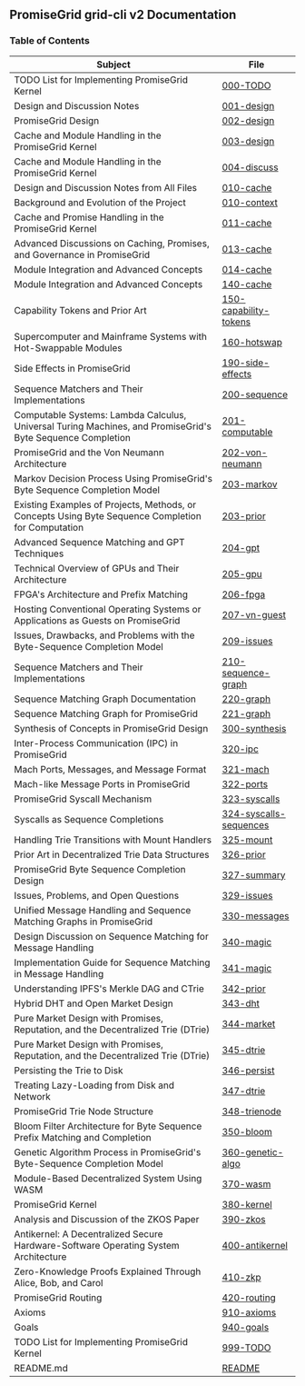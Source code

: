 ## PromiseGrid grid-cli v2 Documentation

### Table of Contents

| Subject | File |
| ---- | ------- |
| TODO List for Implementing PromiseGrid Kernel | [000-TODO](./000-TODO.md) |
| Design and Discussion Notes | [001-design](./001-design.md) |
| PromiseGrid Design | [002-design](./002-design.md) |
| Cache and Module Handling in the PromiseGrid Kernel | [003-design](./003-design.md) |
| Cache and Module Handling in the PromiseGrid Kernel | [004-discuss](./004-discuss.md) |
| Design and Discussion Notes from All Files | [010-cache](./010-cache.md) |
| Background and Evolution of the Project | [010-context](./010-context.md) |
| Cache and Promise Handling in the PromiseGrid Kernel | [011-cache](./011-cache.md) |
| Advanced Discussions on Caching, Promises, and Governance in PromiseGrid | [013-cache](./013-cache.md) |
| Module Integration and Advanced Concepts | [014-cache](./014-cache.md) |
| Module Integration and Advanced Concepts | [140-cache](./140-cache.md) |
| Capability Tokens and Prior Art | [150-capability-tokens](./150-capability-tokens.md) |
| Supercomputer and Mainframe Systems with Hot-Swappable Modules | [160-hotswap](./160-hotswap.md) |
| Side Effects in PromiseGrid | [190-side-effects](./190-side-effects.md) |
| Sequence Matchers and Their Implementations | [200-sequence](./200-sequence.md) |
| Computable Systems: Lambda Calculus, Universal Turing Machines, and PromiseGrid's Byte Sequence Completion | [201-computable](./201-computable.md) |
| PromiseGrid and the Von Neumann Architecture | [202-von-neumann](./202-von-neumann.md) |
| Markov Decision Process Using PromiseGrid's Byte Sequence Completion Model | [203-markov](./203-markov.md) |
| Existing Examples of Projects, Methods, or Concepts Using Byte Sequence Completion for Computation | [203-prior](./203-prior.md) |
| Advanced Sequence Matching and GPT Techniques | [204-gpt](./204-gpt.md) |
| Technical Overview of GPUs and Their Architecture | [205-gpu](./205-gpu.md) |
| FPGA's Architecture and Prefix Matching | [206-fpga](./206-fpga.md) |
| Hosting Conventional Operating Systems or Applications as Guests on PromiseGrid | [207-vn-guest](./207-vn-guest.md) |
| Issues, Drawbacks, and Problems with the Byte-Sequence Completion Model | [209-issues](./209-issues.md) |
| Sequence Matchers and Their Implementations | [210-sequence-graph](./210-sequence-graph.md) |
| Sequence Matching Graph Documentation | [220-graph](./220-graph.md) |
| Sequence Matching Graph for PromiseGrid | [221-graph](./221-graph.md) |
| Synthesis of Concepts in PromiseGrid Design | [300-synthesis](./300-synthesis.md) |
| Inter-Process Communication (IPC) in PromiseGrid | [320-ipc](./320-ipc.md) |
| Mach Ports, Messages, and Message Format | [321-mach](./321-mach.md) |
| Mach-like Message Ports in PromiseGrid | [322-ports](./322-ports.md) |
| PromiseGrid Syscall Mechanism | [323-syscalls](./323-syscalls.md) |
| Syscalls as Sequence Completions | [324-syscalls-sequences](./324-syscalls-sequences.md) |
| Handling Trie Transitions with Mount Handlers | [325-mount](./325-mount.md) |
| Prior Art in Decentralized Trie Data Structures | [326-prior](./326-prior.md) |
| PromiseGrid Byte Sequence Completion Design | [327-summary](./327-summary.md) |
| Issues, Problems, and Open Questions | [329-issues](./329-issues.md) |
| Unified Message Handling and Sequence Matching Graphs in PromiseGrid | [330-messages](./330-messages.md) |
| Design Discussion on Sequence Matching for Message Handling | [340-magic](./340-magic.md) |
| Implementation Guide for Sequence Matching in Message Handling | [341-magic](./341-magic.md) |
| Understanding IPFS's Merkle DAG and CTrie | [342-prior](./342-prior.md) |
| Hybrid DHT and Open Market Design | [343-dht](./343-dht.md) |
| Pure Market Design with Promises, Reputation, and the Decentralized Trie (DTrie) | [344-market](./344-market.md) |
| Pure Market Design with Promises, Reputation, and the Decentralized Trie (DTrie) | [345-dtrie](./345-dtrie.md) |
| Persisting the Trie to Disk | [346-persist](./346-persist.md) |
| Treating Lazy-Loading from Disk and Network  | [347-dtrie](./347-dtrie.md) |
| PromiseGrid Trie Node Structure | [348-trienode](./348-trienode.md) |
| Bloom Filter Architecture for Byte Sequence Prefix Matching and Completion | [350-bloom](./350-bloom.md) |
| Genetic Algorithm Process in PromiseGrid's Byte-Sequence Completion Model | [360-genetic-algo](./360-genetic-algo.md) |
| Module-Based Decentralized System Using WASM | [370-wasm](./370-wasm.md) |
| PromiseGrid Kernel | [380-kernel](./380-kernel.md) |
| Analysis and Discussion of the ZKOS Paper | [390-zkos](./390-zkos.md) |
| Antikernel: A Decentralized Secure Hardware-Software Operating System Architecture | [400-antikernel](./400-antikernel.md) |
| Zero-Knowledge Proofs Explained Through Alice, Bob, and Carol | [410-zkp](./410-zkp.md) |
| PromiseGrid Routing | [420-routing](./420-routing.md) |
| Axioms  | [910-axioms](./910-axioms.md) |
| Goals  | [940-goals](./940-goals.md) |
| TODO List for Implementing PromiseGrid Kernel | [999-TODO](./999-TODO.md) |
| README.md | [README](./README.md) |

